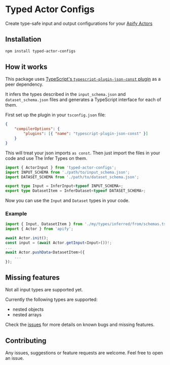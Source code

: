 # Typed Actor Configs

Create type-safe input and output configurations for your [Apify Actors](https://apify.com/)

## Installation

```bash
npm install typed-actor-configs
```

## How it works

This package uses [TypeScript's `typescript-plugin-json-const` plugin](https://www.npmjs.com/package/typescript-plugin-const-json) as a peer dependency.

It infers the types described in the `input_schema.json` and `dataset_schema.json` files and generates a TypeScript interface for each of them.

First set up the plugin in your `tsconfig.json` file:

```json
{
    "compilerOptions": {
        "plugins": [{ "name": "typescript-plugin-json-const" }]
    }
}
```

This will treat your json imports `as const`.
Then just import the files in your code and use The Infer Types on them.

```ts
import { ActorInput } from 'typed-actor-configs';
import INPUT_SCHEMA from './path/to/input_schema.json';
import DATASET_SCHEMA from './path/to/dataset_schema.json';

export type Input = InferInput<typeof INPUT_SCHEMA>;
export type DatasetItem = InferDataset<typeof DATASET_SCHEMA>;
```

Now you can use the `Input` and `Dataset` types in your code.

### Example

```ts
import { Input, DatasetItem } from './my/types/inferred/from/schemas.ts';
import { Actor } from 'apify';

await Actor.init();
const input = (await Actor.getInput<Input>())!;
...
await Actor.pushData<DatasetItem>({
    ...
});
```

## Missing features

Not all input types are supported yet.

Currently the following types are supported:

-   nested objects
-   nested arrays

Check the [issues](https://github.com/apify-projects/typed-actor-configs/issues) for more details on known bugs and missing features.

## Contributing

Any issues, suggestions or feature requests are welcome. Feel free to open an issue.
